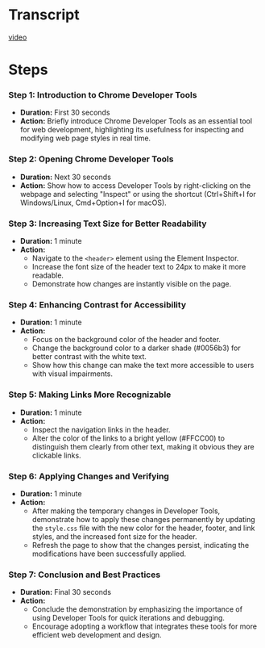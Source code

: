 # Transcript

[video](https://vimeo.com/manage/videos/909780927)

# Steps 

### Step 1: Introduction to Chrome Developer Tools
- **Duration:** First 30 seconds
- **Action:** Briefly introduce Chrome Developer Tools as an essential tool for web development, highlighting its usefulness for inspecting and modifying web page styles in real time.

### Step 2: Opening Chrome Developer Tools
- **Duration:** Next 30 seconds
- **Action:** Show how to access Developer Tools by right-clicking on the webpage and selecting "Inspect" or using the shortcut (Ctrl+Shift+I for Windows/Linux, Cmd+Option+I for macOS).

### Step 3: Increasing Text Size for Better Readability
- **Duration:** 1 minute
- **Action:** 
    - Navigate to the `<header>` element using the Element Inspector.
    - Increase the font size of the header text to 24px to make it more readable.
    - Demonstrate how changes are instantly visible on the page.

### Step 4: Enhancing Contrast for Accessibility
- **Duration:** 1 minute
- **Action:** 
    - Focus on the background color of the header and footer.
    - Change the background color to a darker shade (#0056b3) for better contrast with the white text.
    - Show how this change can make the text more accessible to users with visual impairments.

### Step 5: Making Links More Recognizable
- **Duration:** 1 minute
- **Action:** 
    - Inspect the navigation links in the header.
    - Alter the color of the links to a bright yellow (#FFCC00) to distinguish them clearly from other text, making it obvious they are clickable links.

### Step 6: Applying Changes and Verifying
- **Duration:** 1 minute
- **Action:** 
    - After making the temporary changes in Developer Tools, demonstrate how to apply these changes permanently by updating the `style.css` file with the new color for the header, footer, and link styles, and the increased font size for the header.
    - Refresh the page to show that the changes persist, indicating the modifications have been successfully applied.

### Step 7: Conclusion and Best Practices
- **Duration:** Final 30 seconds
- **Action:** 
    - Conclude the demonstration by emphasizing the importance of using Developer Tools for quick iterations and debugging.
    - Encourage adopting a workflow that integrates these tools for more efficient web development and design.
